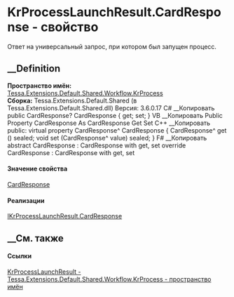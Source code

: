 # KrProcessLaunchResult.CardResponse - свойство
Ответ на универсальный запрос, при котором был запущен процесс.
## __Definition
 **Пространство имён:**
[Tessa.Extensions.Default.Shared.Workflow.KrProcess](N_Tessa_Extensions_Default_Shared_Workflow_KrProcess.htm)  
 **Сборка:** Tessa.Extensions.Default.Shared (в
Tessa.Extensions.Default.Shared.dll) Версия: 3.6.0.17
C# __Копировать
     public CardResponse? CardResponse { get; set; }
VB __Копировать
     Public Property CardResponse As CardResponse
    	Get
    	Set
C++ __Копировать
     public:
    virtual property CardResponse^ CardResponse {
    	CardResponse^ get () sealed;
    	void set (CardResponse^ value) sealed;
    }
F# __Копировать
     abstract CardResponse : CardResponse with get, set
    override CardResponse : CardResponse with get, set
#### Значение свойства
[CardResponse](T_Tessa_Cards_CardResponse.htm)
#### Реализации
[IKrProcessLaunchResult.CardResponse](P_Tessa_Extensions_Default_Shared_Workflow_KrProcess_IKrProcessLaunchResult_CardResponse.htm)  
##  __См. также
#### Ссылки
[KrProcessLaunchResult -
](T_Tessa_Extensions_Default_Shared_Workflow_KrProcess_KrProcessLaunchResult.htm)
[Tessa.Extensions.Default.Shared.Workflow.KrProcess - пространство
имён](N_Tessa_Extensions_Default_Shared_Workflow_KrProcess.htm)
